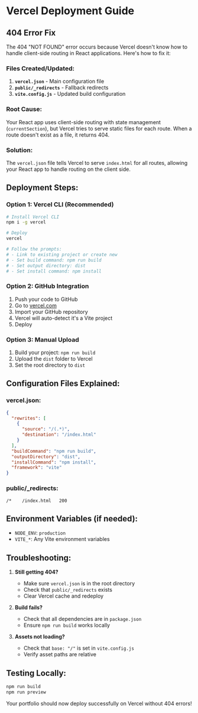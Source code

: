 # Vercel Deployment Guide

## 404 Error Fix

The 404 "NOT FOUND" error occurs because Vercel doesn't know how to handle client-side routing in React applications. Here's how to fix it:

### **Files Created/Updated:**

1. **`vercel.json`** - Main configuration file
2. **`public/_redirects`** - Fallback redirects
3. **`vite.config.js`** - Updated build configuration

### **Root Cause:**
Your React app uses client-side routing with state management (`currentSection`), but Vercel tries to serve static files for each route. When a route doesn't exist as a file, it returns 404.

### **Solution:**
The `vercel.json` file tells Vercel to serve `index.html` for all routes, allowing your React app to handle routing on the client side.

## Deployment Steps:

### **Option 1: Vercel CLI (Recommended)**
```bash
# Install Vercel CLI
npm i -g vercel

# Deploy
vercel

# Follow the prompts:
# - Link to existing project or create new
# - Set build command: npm run build
# - Set output directory: dist
# - Set install command: npm install
```

### **Option 2: GitHub Integration**
1. Push your code to GitHub
2. Go to [vercel.com](https://vercel.com)
3. Import your GitHub repository
4. Vercel will auto-detect it's a Vite project
5. Deploy

### **Option 3: Manual Upload**
1. Build your project: `npm run build`
2. Upload the `dist` folder to Vercel
3. Set the root directory to `dist`

## Configuration Files Explained:

### **vercel.json:**
```json
{
  "rewrites": [
    {
      "source": "/(.*)",
      "destination": "/index.html"
    }
  ],
  "buildCommand": "npm run build",
  "outputDirectory": "dist",
  "installCommand": "npm install",
  "framework": "vite"
}
```

### **public/_redirects:**
```
/*    /index.html   200
```

## Environment Variables (if needed):
- `NODE_ENV`: `production`
- `VITE_*`: Any Vite environment variables

## Troubleshooting:

1. **Still getting 404?**
   - Make sure `vercel.json` is in the root directory
   - Check that `public/_redirects` exists
   - Clear Vercel cache and redeploy

2. **Build fails?**
   - Check that all dependencies are in `package.json`
   - Ensure `npm run build` works locally

3. **Assets not loading?**
   - Check that `base: "/"` is set in `vite.config.js`
   - Verify asset paths are relative

## Testing Locally:
```bash
npm run build
npm run preview
```

Your portfolio should now deploy successfully on Vercel without 404 errors! 